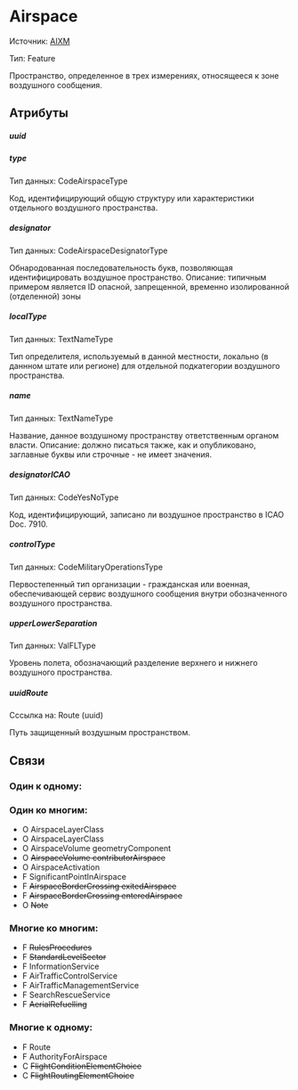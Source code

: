 Airspace
===============
Источник: [AIXM](https://extranet.eurocontrol.int/http://webprisme.cfmu.eurocontrol.int/aixmwiki_public/bin/view/AIXM/Class_Airspace)

Тип: Feature

Пространство, определенное в трех измерениях, относящееся к зоне воздушного сообщения.

## Атрибуты

##### uuid

##### type
Тип данных: CodeAirspaceType

Код, идентифицирующий общую структуру или характеристики отдельного воздушного пространства.

##### designator
Тип данных: CodeAirspaceDesignatorType

Обнародованная последовательность букв, позволяющая идентифицировать воздушное пространство.
Описание: типичным примером является ID опасной, запрещенной, временно изолированной (отделенной) зоны

##### localType
Тип данных: TextNameType

Тип определителя, используемый в данной местности, локально (в даннном штате или регионе) для отдельной подкатегории воздушного пространства.

##### name
Тип данных: TextNameType

Название, данное воздушному пространству ответственным органом власти.
Описание: должно писаться также, как и опубликовано, заглавные буквы или строчные - не имеет значения.

##### designatorICAO
Тип данных: CodeYesNoType

Код, идентифицирующий, записано ли воздушное пространство в ICAO Doc. 7910.

##### controlType
Тип данных: CodeMilitaryOperationsType

Первостепенный тип организации - гражданская или военная, обеспечивающей сервис воздушного сообщения внутри обозначенного воздушного пространства.

##### upperLowerSeparation
Тип данных: ValFLType

Уровень полета, обозначающий разделение верхнего и нижнего воздушного пространства.

##### uuidRoute
Сссылка на: Route (uuid)

Путь защищенный воздушным пространством.

## Связи

### Один к одному:

### Один ко многим:

- O AirspaceLayerClass
- O AirspaceLayerClass
- O AirspaceVolume geometryComponent
- O ~~AirspaceVolume contributorAirspace~~
- O AirspaceActivation
- F SignificantPointInAirspace
- F ~~AirspaceBorderCrossing exitedAirspace~~
- F ~~AirspaceBorderCrossing enteredAirspace~~
- O ~~Note~~

### Многие ко многим:

- F ~~RulesProcedures~~
- F ~~StandardLevelSector~~
- F InformationService
- F AirTrafficControlService
- F AirTrafficManagementService
- F SearchRescueService
- F ~~AerialRefuelling~~

### Многие к одному:

- F Route
- F AuthorityForAirspace
- C ~~FlightConditionElementChoice~~
- C ~~FlightRoutingElementChoice~~
